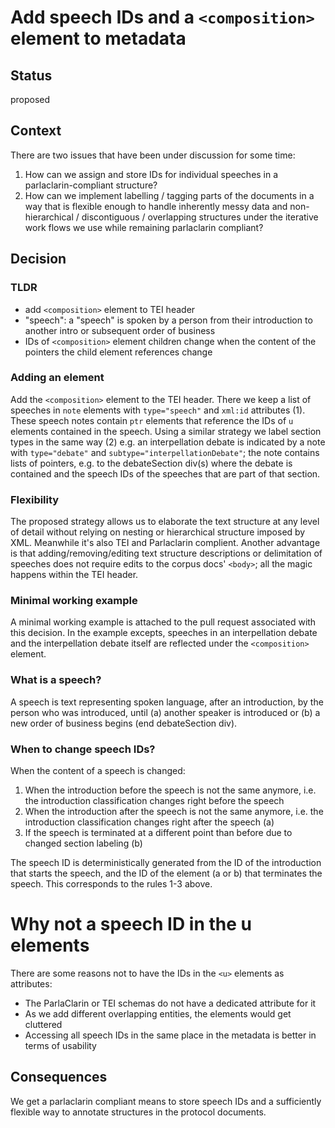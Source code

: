 # Add speech IDs and a `<composition>` element to metadata

## Status

proposed

## Context

There are two issues that have been under discussion for some time:

1. How can we assign and store IDs for individual speeches in a parlaclarin-compliant structure?
2. How can we implement labelling / tagging parts of the documents in a way that is flexible enough to handle inherently messy data and non-hierarchical / discontiguous / overlapping structures under the iterative work flows we use while remaining parlaclarin compliant?

## Decision

### TLDR

- add `<composition>` element to TEI header
- "speech": a "speech" is spoken by a person from their introduction to another intro or subsequent order of business
- IDs of `<composition>` element children change when the content of the pointers the child element references change

### Adding an element

Add the `<composition>` element to the TEI header. There we keep a list of speeches in `note` elements with `type="speech"` and `xml:id` attributes (1). These speech notes contain `ptr` elements that reference the IDs of `u` elements contained in the speech. Using a similar strategy we label section types in the same way (2) e.g. an interpellation debate is indicated by a note with `type="debate"` and `subtype="interpellationDebate"`; the note contains lists of pointers, e.g. to the debateSection div(s) where the debate is contained and the speech IDs of the speeches that are part of that section.


### Flexibility

The proposed strategy allows us to elaborate the text structure at any level of detail without relying on nesting or hierarchical structure imposed by XML. Meanwhile it's also TEI and Parlaclarin complient. Another advantage is that adding/removing/editing text structure descriptions or delimitation of speeches does not require edits to the corpus docs' `<body>`; all the magic happens within the TEI header.


### Minimal working example

A minimal working example is attached to the pull request associated with this decision. In the example excepts, speeches in an interpellation debate and the interpellation debate itself are reflected under the `<composition>` element.


### What is a speech?

A speech is text representing spoken language, after an introduction, by the person who was introduced, until (a) another speaker is introduced or (b) a new order of business begins (end debateSection div).


### When to change speech IDs?

When the content of a speech is changed:
1. When the introduction before the speech is not the same anymore, i.e. the introduction classification changes right before the speech
2. When the introduction after the speech is not the same anymore, i.e. the introduction classification changes right after the speech (a)
3. If the speech is terminated at a different point than before due to changed section labeling (b)

The speech ID is deterministically generated from the ID of the introduction that starts the speech, and the ID of the element (a or b) that terminates the speech. This corresponds to the rules 1-3 above.

# Why not a speech ID in the u elements

There are some reasons not to have the IDs in the `<u>` elements as attributes:
- The ParlaClarin or TEI schemas do not have a dedicated attribute for it
- As we add different overlapping entities, the elements would get cluttered
- Accessing all speech IDs in the same place in the metadata is better in terms of usability

## Consequences

We get a parlaclarin compliant means to store speech IDs and a sufficiently flexible way to annotate structures in the protocol documents.
